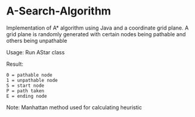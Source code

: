 # A-Search-Algorithm
Implementation of A* algorithm using Java and a coordinate grid plane. A grid plane is randomly generated with certain nodes being pathable and others being unpathable

Usage: Run AStar class

  
Result:
    
    0 = pathable node
    1 = unpathable node
    S = start node
    P = path taken
    E = ending node


Note: Manhattan method used for calculating heuristic
